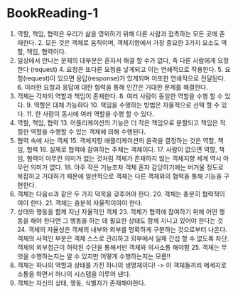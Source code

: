 # BookReading-1
1. 역할, 책임, 협력은 우리가 삶을 영위하기 위해 다른 사람과 접촉하는 모든 곳에 존재한다.
   2. 모든 것은 객체로 움직이며, 객체지향에서 가장 중요한 3가지 요소도 역할, 책임, 협력이다.
3. 일상에서 만나는 문제의 대부분은 혼자서 해결 할 수가 없다, 즉 다른 사람에게 요청한다 (request)
   4. 요청은 또다른 요청을 낳게되고 이는 연쇄적으로 작용한다.
   5. 요청(request)이 있으면 응답(response)가 있게되며 이또한 연쇄적으로 전달된다.
   6. 이러한 요청과 응답에 대한 협력을 통해 인간은 거대한 문제를 해결한다.
7. 객체는 각자의 역할과 책임이 존재한다.
   8. 여러 사람이 동일한 역할을 수행 할 수 있다.
   9. 역할은 대체 가능하다
   10. 책임을 수행하는 방법은 자율적으로 선택 할 수 있다.
   11. 한 사람이 동시에 여러 역할을 수행 할 수 있다.
12. 역할, 책임, 협력
    13. 어플리케이션의 기능은 더 작은 책임으로 분할되고 책임은 적절한 역할을 수행할 수 있는 객체에 의해 수행된다.
14. 협력 속에 사는 객체
    15. 객체지향 애플리케이션의 윤곽을 결정하는 것은 역할, 책임, 협력
    16. 실제로 협력에 참여하는 주체는 객체이다.
    17. 사람이 없으면 역할, 책임, 협력이 아무런 의미가 없는 것처럼 객체가 존재하지 않는 객체지향 세계 역시 아무런 의미가 없다.
    18. 아주 작은 기능조차 객체 혼자 감당하기에는 버거울 정도로 복잡하고 거대하기 때문에 일반적으로 객체는 다른 객체와의 협력을 통해 기능을 구현한다.
19. 객체는 다음ㅁ과 같은 두 가지 덕목을 갖추어야 한다.
    20. 객체는 충분히 협력적이여야 한다.
    21. 객체는 충분히 자율적이여야 한다.
22. 상태와 행동을 함께 지닌 자율적인 객체
    23. 객체가 협력에 참여하기 위해 어떤 행동을 해야 한다면 그 행동을 하는 데 필요한 상태도 함께 지니고 있어야 한다는 것
    24. 객체의 자율성은 객체의 내부와 외부를 명확하게 구분하는 것으로부터 나온다. 객체의 사적인 부분은 객체 스스로 관리하고 외부에서 일체 간섭 할 수 없도록 차단. 객체의 외부접근이 허락된 수단을 통해서만 객체와 의사소통 해야함
    25. 객체는 무엇을 수행하는지는 알 수 있지만 어떻게 수행하는지는 모름!!
26. 객체는 하나의 역할과 상태를 가진 하나의 생명체이다! -> 이 객체들끼리 메세지로 소통을 하면서 하나의 시스템을 이루어 낸다.
27. 객체는 자신의 상태, 행동, 식별자가 존재해야한다.
